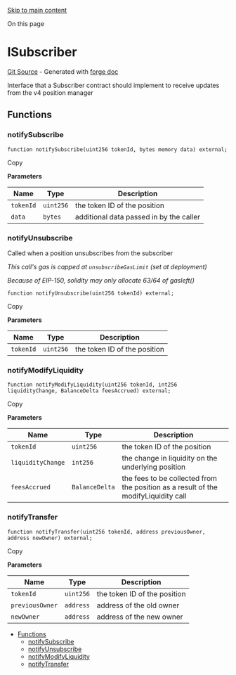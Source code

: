 [Skip to main content](https://docs.uniswap.org/contracts/v4/reference/periphery/interfaces/ISubscriber#)

On this page

# ISubscriber

[Git Source](https://github.com/uniswap/v4-periphery/blob/3f295d8435e4f776ea2daeb96ce1bc6d63f33fc7/src/interfaces/ISubscriber.sol) \- Generated with [forge doc](https://book.getfoundry.sh/reference/forge/forge-doc)

Interface that a Subscriber contract should implement to receive updates from the v4 position manager

## Functions [​](https://docs.uniswap.org/contracts/v4/reference/periphery/interfaces/ISubscriber\#functions "Direct link to heading")

### notifySubscribe [​](https://docs.uniswap.org/contracts/v4/reference/periphery/interfaces/ISubscriber\#notifysubscribe "Direct link to heading")

```codeBlockLines_mRuA
function notifySubscribe(uint256 tokenId, bytes memory data) external;

```

Copy

**Parameters**

| Name | Type | Description |
| --- | --- | --- |
| `tokenId` | `uint256` | the token ID of the position |
| `data` | `bytes` | additional data passed in by the caller |

### notifyUnsubscribe [​](https://docs.uniswap.org/contracts/v4/reference/periphery/interfaces/ISubscriber\#notifyunsubscribe "Direct link to heading")

Called when a position unsubscribes from the subscriber

_This call's gas is capped at `unsubscribeGasLimit` (set at deployment)_

_Because of EIP-150, solidity may only allocate 63/64 of gasleft()_

```codeBlockLines_mRuA
function notifyUnsubscribe(uint256 tokenId) external;

```

Copy

**Parameters**

| Name | Type | Description |
| --- | --- | --- |
| `tokenId` | `uint256` | the token ID of the position |

### notifyModifyLiquidity [​](https://docs.uniswap.org/contracts/v4/reference/periphery/interfaces/ISubscriber\#notifymodifyliquidity "Direct link to heading")

```codeBlockLines_mRuA
function notifyModifyLiquidity(uint256 tokenId, int256 liquidityChange, BalanceDelta feesAccrued) external;

```

Copy

**Parameters**

| Name | Type | Description |
| --- | --- | --- |
| `tokenId` | `uint256` | the token ID of the position |
| `liquidityChange` | `int256` | the change in liquidity on the underlying position |
| `feesAccrued` | `BalanceDelta` | the fees to be collected from the position as a result of the modifyLiquidity call |

### notifyTransfer [​](https://docs.uniswap.org/contracts/v4/reference/periphery/interfaces/ISubscriber\#notifytransfer "Direct link to heading")

```codeBlockLines_mRuA
function notifyTransfer(uint256 tokenId, address previousOwner, address newOwner) external;

```

Copy

**Parameters**

| Name | Type | Description |
| --- | --- | --- |
| `tokenId` | `uint256` | the token ID of the position |
| `previousOwner` | `address` | address of the old owner |
| `newOwner` | `address` | address of the new owner |

- [Functions](https://docs.uniswap.org/contracts/v4/reference/periphery/interfaces/ISubscriber#functions)
  - [notifySubscribe](https://docs.uniswap.org/contracts/v4/reference/periphery/interfaces/ISubscriber#notifysubscribe)
  - [notifyUnsubscribe](https://docs.uniswap.org/contracts/v4/reference/periphery/interfaces/ISubscriber#notifyunsubscribe)
  - [notifyModifyLiquidity](https://docs.uniswap.org/contracts/v4/reference/periphery/interfaces/ISubscriber#notifymodifyliquidity)
  - [notifyTransfer](https://docs.uniswap.org/contracts/v4/reference/periphery/interfaces/ISubscriber#notifytransfer)